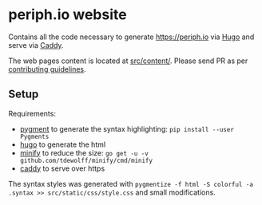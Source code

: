 # periph.io website

Contains all the code necessary to generate https://periph.io via
[Hugo](https://gohugo.io) and serve via [Caddy](https://caddyserver.com/).

The web pages content is located at [src/content/](src/content/). Please send
PR as per [contributing
guidelines](https://periph.io/doc/drivers/contributing/).


## Setup

Requirements:
- [pygment](http://pygments.org) to generate the syntax highlighting: `pip
  install --user Pygments`
- [hugo](https://gohugo.io) to generate the html
- [minify](https://github.com/tdewolff/minify/tree/master/cmd/minify) to reduce
  the size: `go get -u -v github.com/tdewolff/minify/cmd/minify`
- [caddy](https://caddyserver.com) to serve over https

The syntax styles was generated with `pygmentize -f html -S colorful -a .syntax >> src/static/css/style.css`
and small modifications.
